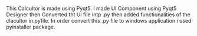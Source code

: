 This Calcultor is made using Pyqt5.
I made UI Component using Pyqt5 Designer then Converted tht Ui file intp .py then added functionalities of the clacultor in.pyfile.
In order convert this .py file to windows application i used pyinstaller package.
